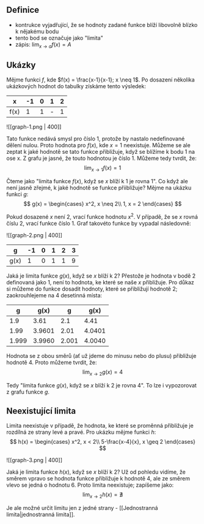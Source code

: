 ## Definice

- kontrukce vyjadřující, že se hodnoty zadané funkce blíží libovolně blízko k nějakému bodu
- tento bod se označuje jako "limita"
- zápis: $\lim_{x \to a}f(x) = A$

## Ukázky

Mějme funkci $f$, kde $f(x) = \frac{x-1}{x-1}; x \neq 1$. Po dosazení několika ukázkových hodnot do tabulky získáme tento výsledek:

|  x   | -1 | 0 | 1 | 2 |   
| ---- | -- | - | - | - |
| f(x) | 1  | 1 | - | 1 |

![[graph-1.png | 400]]

Tato funkce nedává smysl pro číslo 1, protože by nastalo nedefinované dělení nulou. Proto hodnota pro $f(x)$, kde $x = 1$ neexistuje. Můžeme se ale zeptat k jaké hodnotě se tato funkce přibližuje, když se blížíme k bodu 1 na ose x. Z grafu je jasné, že touto hodnotou je číslo 1. Můžeme tedy tvrdit, že:
$$\lim_{x \to 1}f(x) = 1$$

Čteme jako "limita funkce $f(x)$, když se $x$ blíží k 1 je rovna 1". Co když ale není jasně zřejmé, k jaké hodnotě se funkce přiibližuje? Mějme na ukázku funkci $g$:
$$
g(x) =
\begin{cases}
x^2, x \neq 2\\
1, x = 2
\end{cases}
$$

Pokud dosazené $x$ není 2, vrací funkce hodnotu $x^2$. V případě, že se $x$ rovná číslu 2, vrací funkce číslo 1. Graf takovéto funkce by vypadal následovně:

![[graph-2.png | 400]]

|  g   | -1 | 0 | 1 | 2 | 3 | 
| ---- | -- | - | - | - | - |
| g(x) | 1  | 0 | 1 | 1 | 9 |

Jaká je limita funkce $g(x)$, když se $x$ blíží k 2? Přestože je hodnota v bodě 2 definovaná jako 1, není to hodnota, ke které se naše $x$ přibližuje. Pro důkaz si můžeme do funkce dosadit hodnoty, které se přibližují hodnotě 2; zaokrouhlejeme na 4 desetinná místa:

| g     | g(x)   | g     | g(x)   |
| ----- | ------ | ----- | ------ |
| 1.9   | 3.61   | 2.1   | 4.41   |
| 1.99  | 3.9601 | 2.01  | 4.0401 |
| 1.999 | 3.9960 | 2.001 | 4.0040 |

Hodnota se z obou směrů (ať už jdeme do minusu nebo do plusu) přibližuje hodnotě 4. Proto můžeme tvrdit, že:
$$\lim_{x \to 2}g(x) = 4$$

Tedy "limita funkce $g(x)$, když se $x$ blíží k 2 je rovna 4". To lze i vypozorovat z grafu funkce $g$.

## Neexistující limita

Limita neexistuje v případě, že hodnota, ke které se proměnná přibližuje je rozdílná ze strany levé a pravé. Pro ukázku mějme funkci $h$:
$$
h(x) =
\begin{cases}
x^2, x < 2\\
5-\frac{x-4}{x}, x \geq 2
\end{cases}
$$

![[graph-3.png | 400]]

Jaká je limita funkce $h(x)$, když se $x$ blíží k 2? Už od pohledu vidíme, že směrem vpravo se hodnota funkce přibližuje k hodnotě 4, ale ze směrem vlevo se jedná o hodnotu 6. Proto limita neexistuje; zapíšeme jako:
$$\lim_{x \to 2}h(x) = \nexists$$

Je ale možné určit limitu jen z jedné strany - [[Jednostranná limita|jednostranná limita]].